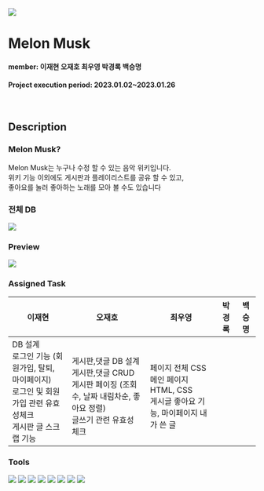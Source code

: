 <img src="https://drive.google.com/uc?export=view&id=1URtx3Xr-A3BBQdLJ0-oOzxRDvj9ObviC"/>

# Melon Musk 
#### member: 이재현 오재호 최우영 박경록 백승명
#### Project execution period: 2023.01.02~2023.01.26
<br>

## Description
### Melon Musk?
Melon Musk는 누구나 수정 할 수 있는 음악 위키입니다.<br>
위키 기능 이외에도 게시판과 플레이리스트를 공유 할 수 있고,<br>
좋아요를 눌러 좋아하는 노래를 모아 볼 수도 있습니다

### 전체 DB
<img src="https://drive.google.com/uc?export=view&id=1CM2TZUs5wbYsCbrsx0t8zx-LRE3vvgTs">
<br>

### Preview
<img src="https://drive.google.com/uc?export=view&id=10qaqZwrs9GSBZZiS7-t3D3ZQ4NNbBzez">
<br>

### Assigned Task

|이재현|오재호|최우영|박경록|백승명|
|---|---|---|---|---|
DB 설계 <br>로그인 기능 (회원가입, 탈퇴, 마이페이지)<br>로그인 및 회원가입 관련 유효성체크<br>게시판 글 스크랩 기능| <br>게시판,댓글 DB 설계<br>게시판,댓글 CRUD<br>게시판 페이징 (조회수, 날짜 내림차순, 좋아요 정렬)<br>글쓰기 관련 유효성 체크|<br>페이지 전체 CSS<br>메인 페이지 HTML, CSS <br>게시글 좋아요 기능, 마이페이지 내가 쓴 글


### Tools
<img src="https://img.shields.io/badge/Eclipse-2C2255?style=flat-square&logo=Eclipse IDE&logoColor=white"/> <img src="https://img.shields.io/badge/GitHub-181717?style=flat-square&logo=GitHub&logoColor=white"/> <img src="https://img.shields.io/badge/Sourcetree-0052CC?style=flat-square&logo=Sourcetree&logoColor=white"/> <img src="https://img.shields.io/badge/Oracle-F80000?style=flat-square&logo=Oracle&logoColor=white"/> <img src="https://img.shields.io/badge/css-1572B6?style=flat-square&logo=css3&logoColor=white"> <img src="https://img.shields.io/badge/git-F05032?style=flat-square&logo=git&logoColor=white"> <img src="https://img.shields.io/badge/java-007396?style=flat-square&logo=java&logoColor=white"> <img src="https://img.shields.io/badge/Jsoup-23C8D2?style=flat-square&logo=java&logoColor=white">
